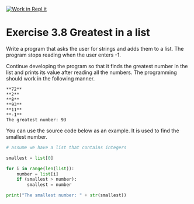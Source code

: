[![Work in Repl.it](https://classroom.github.com/assets/work-in-replit-14baed9a392b3a25080506f3b7b6d57f295ec2978f6f33ec97e36a161684cbe9.svg)](https://classroom.github.com/online_ide?assignment_repo_id=4328040&assignment_repo_type=AssignmentRepo)
# Exercise 3.8 Greatest in a list

Write a program that asks the user for strings and adds them to a list. The program stops reading when the user enters -1.

Continue developing the program so that it finds the greatest number in the list and prints its value after reading all the numbers. The programming should work in the following manner.

```plaintext
**72**
**2**
**8**
**93**
**11**
**-1**
The greatest number: 93
```

You can use the source code below as an example. It is used to find the smallest number.

```python
# assume we have a list that contains integers

smallest = list[0]

for i in range(len(list)):
    number = list[i]
    if (smallest > number):
        smallest = number

print("The smallest number: " + str(smallest))
```
